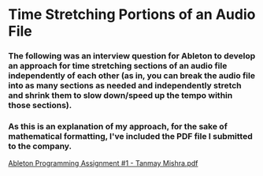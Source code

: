 # Time Stretching Portions of an Audio File

### The following was an interview question for Ableton to develop an approach for time stretching sections of an audio file independently of each other (as in, you can break the audio file into as many sections as needed and independently stretch and shrink them to slow down/speed up the tempo within those sections).

### As this is an explanation of my approach, for the sake of mathematical formatting, I've included the PDF file I submitted to the company.

[Ableton Programming Assignment #1 - Tanmay Mishra.pdf](https://github.com/tmishra3/Time-Stretching-Algorithm-for-Digital-Audio-Workstation-/files/7621816/Ableton.Programming.Assignment.1.-.Tanmay.Mishra.pdf)
